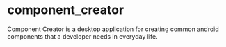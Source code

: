 # component_creator
Component Creator is a desktop application for creating common android components that a developer needs in everyday life.
